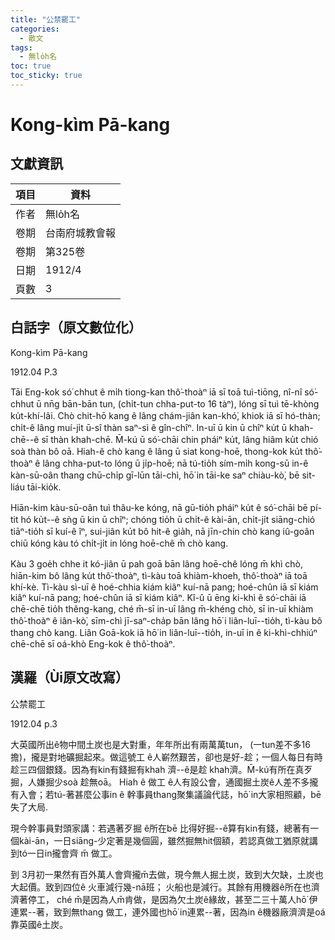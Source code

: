 ```yaml
---
title: "公禁罷工"
categories:
  - 散文
tags:
  - 無lo̍h名
toc: true
toc_sticky: true
---
```


# Kong-kìm Pā-kang

## 文獻資訊

| 項目 | 資料 |
|---|---|
| 作者 | 無lo̍h名 |
| 卷期 | 台南府城教會報 |
| 卷期 | 第325卷 |
| 日期 | 1912/4 |
| 頁數 | 3 |

## 白話字（原文數位化）

Kong-kìm Pā-kang

1912.04 P.3

Tāi Eng-kok só͘ chhut ê mi̍h tiong-kan thô͘-thoàⁿ iā sī toā tuì-tiōng, nî-nî só͘-chhut ū nn̄g bān-bān tun, (chi̍t-tun chha-put-to 16 tàⁿ), lóng sī tuì tē-khòng ku̍t-khí-lâi. Chò chit-hō kang ê lâng chám-jiân kan-khó͘, khiok iā sī hó-thàn; chi̍t-ê lâng muí-ji̍t ū-sî thàn saⁿ-sì ê gîn-chîⁿ. In-uī ū kin ū chîⁿ ku̍t ū khah-chē--ê sī thàn khah-chē. M̄-kú ū só͘-chāi chin pháiⁿ ku̍t, lâng hiâm ku̍t chió soà thàn bô oā. Hiah-ê chò kang ê lâng ū siat kong-hoē, thong-kok ku̍t thô͘-thoàⁿ ê lâng chha-put-to lóng ū ji̍p-hoē; nā tú-tio̍h sím-mi̍h kong-sū in-ê kàn-sū-oân thang chū-chi̍p gī-lūn tāi-chì, hō͘ in tāi-ke saⁿ chiàu-kò͘, bē sit-liáu tāi-kio̍k.

Hiān-kim kàu-sū-oân tuì thâu-ke kóng, nā gū-tio̍h pháiⁿ ku̍t ê só͘-chāi bē pí-tit hó ku̍t--ê sǹg ū kin ū chîⁿ; chóng tio̍h ū chi̍t-ê kài-ān, chi̍t-ji̍t siāng-chió tiāⁿ-tio̍h sī kuí-ê îⁿ, sui-jiân ku̍t bô hit-ê gia̍h, nā jīn-chin chò kang iû-goân chiū kóng kàu tó chi̍t-ji̍t in lóng hoē-chê m̄ chò kang.

Kàu 3 goe̍h chhe it kó-jiân ū pah goā bān lâng hoē-chê lóng m̄ khì chò, hiān-kim bô lâng ku̍t thô͘-thoàⁿ, tì-kàu toā khiàm-khoeh, thô͘-thoàⁿ iā toā khí-kè. Tì-kàu sì-uī ê hoé-chhia kiám kiâⁿ kuí-nā pang; hoé-chûn iā sī kiám kiâⁿ kuí-nā pang; hoé-chûn iā sī kiám kiâⁿ. Kî-û ū ēng ki-khì ê só͘-chāi iā chē-chē tio̍h thêng-kang, ché m̄-sī in-uī lâng m̄-khéng chò, sī in-uī khiàm thô͘-thoàⁿ ê iân-kò͘, sīm-chì jī-saⁿ-cha̍p bān lâng hō͘ i liân-luī--tio̍h, tì-kàu bô thang chò kang. Liân Goā-kok iā hō͘ in liân-luī--tio̍h, in-uī in ê ki-khì-chhiúⁿ chē-chē sī oá-khò Eng-kok ê thô͘-thoàⁿ.

## 漢羅（Ùi原文改寫）

公禁罷工

1912.04 p.3

大英國所出ê物中間土炭也是大對重，年年所出有兩萬萬tun， (一tun差不多16擔)，攏是對地礦掘起來。做這號工 ê人嶄然艱苦，卻也是好-趁；一個人每日有時趁三四個銀錢。因為有kin有錢掘有khah 濟--ê是趁 khah濟。M̄-kú有所在真歹掘，人嫌掘少soà 趁無oā。 Hiah ê 做工 ê人有設公會，通國掘土炭ê人差不多攏有入會；若tú-著甚麼公事in ê 幹事員thang聚集議論代誌，hō͘ in大家相照顧，bē 失了大局.

現今幹事員對頭家講：若遇著歹掘 ê所在bē 比得好掘--ê算有kin有錢，總著有一個kài-ān，一日siāng-少定著是幾個圓，雖然掘無hit個額，若認真做工猶原就講到tó一日in攏會齊 m̄ 做工。

到 3月初一果然有百外萬人會齊攏m̄去做，現今無人掘土炭，致到大欠缺，土炭也大起價。致到四位ê 火車減行幾-nā班； 火船也是減行。其餘有用機器ê所在也濟濟著停工， ché m̄是因為人m̄肯做，是因為欠土炭ê緣故，甚至二三十萬人hō͘ 伊連累--著，致到無thang 做工，連外國也hō͘ in連累--著，因為in ê機器廠濟濟是oá靠英國ê土炭。

